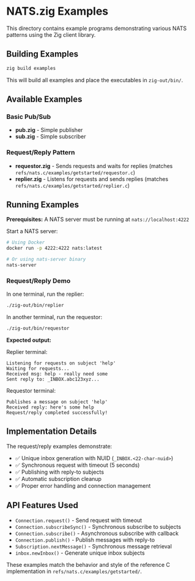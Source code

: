 # NATS.zig Examples

This directory contains example programs demonstrating various NATS patterns using the Zig client library.

## Building Examples

```bash
zig build examples
```

This will build all examples and place the executables in `zig-out/bin/`.

## Available Examples

### Basic Pub/Sub
- **pub.zig** - Simple publisher
- **sub.zig** - Simple subscriber

### Request/Reply Pattern
- **requestor.zig** - Sends requests and waits for replies (matches `refs/nats.c/examples/getstarted/requestor.c`)
- **replier.zig** - Listens for requests and sends replies (matches `refs/nats.c/examples/getstarted/replier.c`)

## Running Examples

**Prerequisites:** A NATS server must be running at `nats://localhost:4222`

Start a NATS server:
```bash
# Using Docker
docker run -p 4222:4222 nats:latest

# Or using nats-server binary
nats-server
```

### Request/Reply Demo

In one terminal, run the replier:
```bash
./zig-out/bin/replier
```

In another terminal, run the requestor:
```bash
./zig-out/bin/requestor
```

**Expected output:**

Replier terminal:
```
Listening for requests on subject 'help'
Waiting for requests...
Received msg: help - really need some
Sent reply to: _INBOX.abc123xyz...
```

Requestor terminal:
```
Publishes a message on subject 'help'
Received reply: here's some help
Request/reply completed successfully!
```

## Implementation Details

The request/reply examples demonstrate:
- ✅ Unique inbox generation with NUID (`_INBOX.<22-char-nuid>`)
- ✅ Synchronous request with timeout (5 seconds)
- ✅ Publishing with reply-to subjects
- ✅ Automatic subscription cleanup
- ✅ Proper error handling and connection management

## API Features Used

- `Connection.request()` - Send request with timeout
- `Connection.subscribeSync()` - Synchronous subscribe to subjects
- `Connection.subscribe()` - Asynchronous subscribe with callback  
- `Connection.publish()` - Publish messages with reply-to
- `Subscription.nextMessage()` - Synchronous message retrieval
- `inbox.newInbox()` - Generate unique inbox subjects

These examples match the behavior and style of the reference C implementation in `refs/nats.c/examples/getstarted/`.